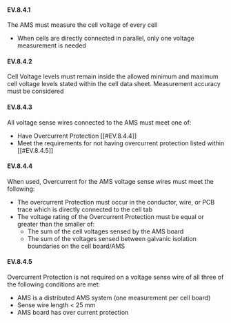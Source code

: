 #### EV.8.4.1
The AMS must measure the cell voltage of every cell
- When cells are directly connected in parallel, only one voltage measurement is needed

#### EV.8.4.2
Cell Voltage levels must remain inside the allowed minimum and maximum cell voltage levels stated within the cell data sheet. Measurement accuracy must be considered

#### EV.8.4.3
All voltage sense wires connected to the AMS must meet one of:
- Have Overcurrent Protection [[#EV.8.4.4]]
- Meet the requirements for not having overcurrent protection listed within [[#EV.8.4.5]]

#### EV.8.4.4
When used, Overcurrent for the AMS voltage sense wires must meet the following:
- The overcurrent Protection must occur in the conductor, wire, or PCB trace which is directly connected to the cell tab
- The voltage rating of the Overcurrent Protection must be equal or greater than the smaller of:
	- The sum of the cell voltages sensed by the AMS board
	- The sum of the voltages sensed between galvanic isolation boundaries on the cell board/AMS

#### EV.8.4.5
Overcurrent Protection is not required on a voltage sense wire of all three of the following conditions are met:
- AMS is a distributed AMS system (one measurement per cell board)
- Sense wire length < 25 mm
- AMS board has over current protection
